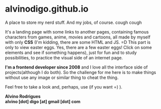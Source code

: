 # alvinodigo.github.io
A place to store my nerd stuff. And my jobs, of course. cough cough

It's a landing page with some links to another pages, containing famous characters from games, anime, movies and cartoons, all made by myself with only __CSS__ (I'm kidding, there are some HTML and JS. =D This part is only to view easter eggs. Yes, there are a few easter eggs! Click on some elements and see if something happens), just for fun and to study possibilities, to practice the visual side of an internet page.

__I'm a frontend developer since 2008__ and I love all the interface side of projects(although I do both). So the challenge for me here is to make things without use any image or similar thing to cheat the thing.

Feel free to take a look and, perhaps, use (if you want =) ).

__Alvino Rodrigues__  
__alvino [dot] digo [at] gmail [dot] com__
